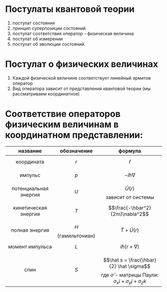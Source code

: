 # Постулаты квантовой теории
1. постулат состояния
2. принцип суперпозиции состояний
3. постулат соответствия оператор - физическая величина
4. постулат об измерении
5. постулат об эволюции состояний.

# Постулат о физических величинах

1. Каждой физической величине соответствует линейный эрмитов оператор
2. Вид оператора зависит от представления квантовой теории (мы рассматриваем координатное)
# Соответствие операторов физическим величинам в координатном представлении:

|       название        |     обозначение      |                                                        формула                                                         |
| :-------------------: | :------------------: | :--------------------------------------------------------------------------------------------------------------------: |
|      координата       |        $$r$$         |                                                       $$\hat r$$                                                       |
|        импульс        |        $$p$$         |                                                   $$ -i\hbar\nabla$$                                                   |
| потенциальная энергия |        $$U$$         |                                            $$\hat U(r)$$зависит от системы                                             |
| кинетическая энергия  |        $$T$$         |                                            $$\frac{-\hbar^2}{2m}\nabla^2$$                                             |
|    полная энергия     | $$H$$ (гамильтониан) |                                                 $$\hat T + \hat U(r)$$                                                 |
|    момент импульса    |        $$L$$         |                                             $$i \hbar (r \times \nabla)$$                                              |
|         спин          |        $$S$$         | $$\hat s = \frac{\hbar}{2} \hat \sigma$$где $\hat \sigma$ - матрицы Паули: $\sigma_x i  + \sigma_y j + \sigma_z k$<br> |


